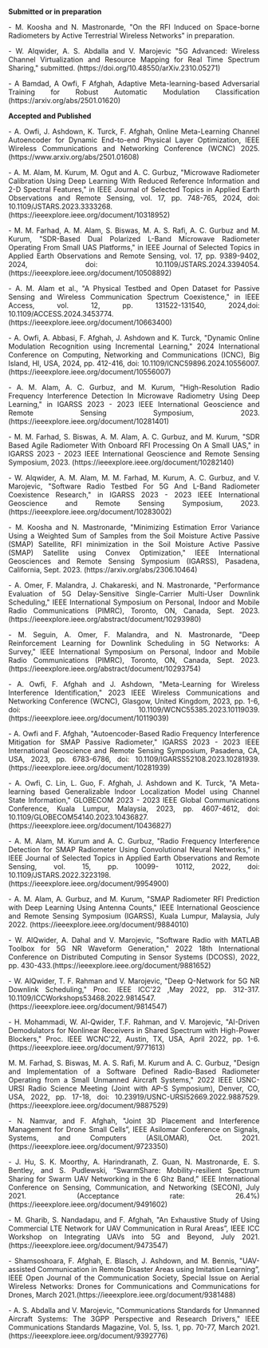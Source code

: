 **Submitted or in preparation**
<p align="justify"> 
- M. Koosha and N. Mastronarde, "On the RFI Induced on Space-borne Radiometers by Active Terrestrial Wireless Networks" in preparation.
</p>
<p align="justify"> 
- W. Alqwider, A. S. Abdalla and V. Marojevic "5G Advanced: Wireless Channel Virtualization and Resource Mapping for Real Time Spectrum Sharing," submitted. (https://doi.org/10.48550/arXiv.2310.05271)
 </p>
<p align="justify"> 
- A Bamdad, A Owfi, F Afghah, Adaptive Meta-learning-based Adversarial Training for Robust Automatic Modulation Classification (https://arxiv.org/abs/2501.01620)
</p>

**Accepted and Published**
<p align="justify"> 
- A. Owfi, J. Ashdown, K. Turck, F. Afghah, Online Meta-Learning Channel Autoencoder for Dynamic End-to-end Physical Layer Optimization, IEEE Wireless Communications and Networking Conference (WCNC) 2025. (https://www.arxiv.org/abs/2501.01608)
  </p>
<p align="justify">
- A. M. Alam, M. Kurum, M. Ogut and A. C. Gurbuz, "Microwave Radiometer Calibration Using Deep Learning With Reduced Reference Information and 2-D Spectral Features," in IEEE Journal of Selected Topics in Applied Earth Observations and Remote Sensing, vol. 17, pp. 748-765, 2024, doi: 10.1109/JSTARS.2023.3333268. (https://ieeexplore.ieee.org/document/10318952)
</p>
<p align="justify"> 
- M. M. Farhad, A. M. Alam, S. Biswas, M. A. S. Rafi, A. C. Gurbuz and M. Kurum, "SDR-Based Dual Polarized L-Band Microwave Radiometer Operating From Small UAS Platforms," in IEEE Journal of Selected Topics in Applied Earth Observations and Remote Sensing, vol. 17, pp. 9389-9402, 2024, doi: 10.1109/JSTARS.2024.3394054. (https://ieeexplore.ieee.org/document/10508892) 
</p>
<p align="justify"> 
- A. M. Alam et al., "A Physical Testbed and Open Dataset for Passive Sensing and Wireless Communication Spectrum Coexistence," in IEEE Access, vol. 12, pp. 131522-131540, 2024,doi: 10.1109/ACCESS.2024.3453774.(https://ieeexplore.ieee.org/document/10663400)
</p>
<p align="justify"> 
- A. Owfi, A. Abbasi, F. Afghah, J. Ashdown and K. Turck, "Dynamic Online Modulation Recognition using Incremental Learning," 2024 International Conference on Computing, Networking and Communications (ICNC), Big Island, HI, USA, 2024, pp. 412-416, doi: 10.1109/ICNC59896.2024.10556007. (https://ieeexplore.ieee.org/document/10556007)
  </p>
<p align="justify"> 
- A. M. Alam, A. C. Gurbuz, and M. Kurum, "High-Resolution Radio Frequency Interference Detection In Microwave Radiometry Using Deep Learning," in IGARSS 2023 - 2023 IEEE International Geoscience and Remote Sensing Symposium, 2023.(https://ieeexplore.ieee.org/document/10281401) 
</p>
<p align="justify"> 
- M. M. Farhad, S. Biswas, A. M. Alam, A. C. Gurbuz, and M. Kurum, "SDR Based Agile Radiometer With Onboard RFI Processing On  A Small UAS," in IGARSS 2023 - 2023 IEEE International Geoscience and Remote Sensing Symposium, 2023. (https://ieeexplore.ieee.org/document/10282140) 
</p>
<p align="justify"> 
- W. Alqwider, A. M. Alam, M. M. Farhad, M. Kurum, A. C. Gurbuz, and V. Marojevic, "Software Radio Testbed For 5G And L-Band Radiometer Coexistence Research," in IGARSS 2023 - 2023 IEEE International Geoscience and Remote Sensing Symposium, 2023. (https://ieeexplore.ieee.org/document/10283002)
</p>
<p align="justify"> 
- M. Koosha and N. Mastronarde, "Minimizing Estimation Error Variance Using a Weighted Sum of Samples from the Soil Moisture Active Passive (SMAP) Satellite, RFI minimization in the Soil Moisture Active Passive (SMAP) Satellite using Convex Optimization," IEEE International Geosciences and Remote Sensing Symposium (IGARSS), Pasadena, California, Sept. 2023. (https://arxiv.org/abs/2306.10464) 
</p>
<p align="justify"> 
- A. Omer, F. Malandra, J. Chakareski, and N. Mastronarde, "Performance Evaluation of 5G Delay-Sensitive Single-Carrier Multi-User Downlink Scheduling,"  IEEE  International Symposium on Personal, Indoor and Mobile Radio Communications (PIMRC), Toronto, ON, Canada, Sept. 2023.(https://ieeexplore.ieee.org/abstract/document/10293980)
</p>
<p align="justify"> 
- M. Seguin, A. Omer, F. Malandra, and N. Mastronarde, "Deep Reinforcement Learning for Downlink Scheduling in 5G Networks: A Survey," IEEE  International Symposium on Personal, Indoor and Mobile Radio Communications (PIMRC), Toronto, ON, Canada, 
 Sept. 2023. (https://ieeexplore.ieee.org/abstract/document/10293754) 
</p>
<p align="justify"> 
- A. Owfi, F. Afghah and J. Ashdown, "Meta-Learning for Wireless Interference Identification," 2023 IEEE Wireless Communications and Networking Conference (WCNC), Glasgow, United Kingdom, 2023, pp. 1-6, doi: 10.1109/WCNC55385.2023.10119039. (https://ieeexplore.ieee.org/document/10119039)
</p>
<p align="justify"> 
- A. Owfi and F. Afghah, "Autoencoder-Based Radio Frequency Interference Mitigation for SMAP Passive Radiometer," IGARSS 2023 - 2023 IEEE International Geoscience and Remote Sensing Symposium, Pasadena, CA, USA, 2023, pp. 6783-6786, doi: 10.1109/IGARSS52108.2023.10281939. (https://ieeexplore.ieee.org/document/10281939)
</p>
<p align="justify"> 
- A. Owfi, C. Lin, L. Guo, F. Afghah, J. Ashdown and K. Turck, "A Meta-learning based Generalizable Indoor Localization Model using Channel State Information," GLOBECOM 2023 - 2023 IEEE Global Communications Conference, Kuala Lumpur, Malaysia, 2023, pp. 4607-4612, doi: 10.1109/GLOBECOM54140.2023.10436827. (https://ieeexplore.ieee.org/document/10436827)
  </p>
<p align="justify"> 
- A. M. Alam, M. Kurum and A. C. Gurbuz, "Radio Frequency Interference Detection for SMAP Radiometer Using Convolutional Neural Networks," in IEEE Journal of Selected Topics in Applied Earth Observations and Remote Sensing, vol. 15, pp. 10099- 10112, 2022, doi: 10.1109/JSTARS.2022.3223198. (https://ieeexplore.ieee.org/document/9954900)
</p>
<p align="justify"> 
- A. M. Alam, A. Gurbuz, and M. Kurum, "SMAP Radiometer RFI Prediction with Deep Learning Using Antenna Counts," IEEE International Geoscience and Remote Sensing Symposium (IGARSS), Kuala Lumpur, Malaysia, July 2022. (https://ieeexplore.ieee.org/document/9884010)
</p>
<p align="justify"> 
- W. AlQwider, A. Dahal and V. Marojevic, "Software Radio with MATLAB Toolbox for 5G NR Waveform Generation," 2022 18th International Conference on Distributed Computing in Sensor Systems (DCOSS), 2022, pp. 430-433.(https://ieeexplore.ieee.org/document/9881652) 
</p>
<p align="justify"> 
- W. AlQwider, T. F. Rahman and V. Marojevic, "Deep Q-Network for 5G NR Downlink Scheduling," Proc. IEEE ICC'22 ,May 2022, pp. 312-317. 10.1109/ICCWorkshops53468.2022.9814547. (https://ieeexplore.ieee.org/document/9814547)
</p>
<p align="justify"> 
- H. Mohammadi, W. Al-Qwider, T.F. Rahman, and V. Marojevic, "AI-Driven Demodulators for Nonlinear Receivers in Shared Spectrum with High-Power Blockers," Proc. IEEE WCNC'22, Austin, TX, USA, April 2022, pp. 1-6.(https://ieeexplore.ieee.org/document/9771613) 
</p>
<p align="justify"> 
M. M. Farhad, S. Biswas, M. A. S. Rafi, M. Kurum and A. C. Gurbuz, "Design and Implementation of a Software Defined Radio-Based Radiometer Operating from a Small Unmanned Aircraft Systems," 2022 IEEE USNC-URSI Radio Science Meeting (Joint with AP-S Symposium), Denver, CO, USA, 2022, pp. 17-18, doi: 10.23919/USNC-URSI52669.2022.9887529. (https://ieeexplore.ieee.org/document/9887529)
</p>
<p align="justify"> 
- N. Namvar, and F. Afghah,  "Joint 3D Placement and Interference Management for Drone Small Cells”, IEEE Asilomar Conference on Signals, Systems, and Computers (ASILOMAR), Oct. 2021.(https://ieeexplore.ieee.org/document/9723350) 
</p>
<p align="justify"> 
- J. Hu, S. K. Moorthy, A. Harindranath, Z. Guan, N. Mastronarde, E. S. Bentley, and S. Pudlewski, “SwarmShare: Mobility-resilient Spectrum Sharing for Swarm UAV Networking in the 6 Ghz Band,” IEEE International Conference on Sensing, Communication, and Networking (SECON), July 2021. (Acceptance rate: 26.4%) (https://ieeexplore.ieee.org/document/9491602)
</p>
<p align="justify"> 
- M. Gharib, S. Nandadapu, and F. Afghah, "An Exhaustive Study of Using Commercial LTE Network for UAV Communication in Rural Areas”, IEEE ICC Workshop on Integrating UAVs into 5G and Beyond, July 2021.(https://ieeexplore.ieee.org/document/9473547)
</p>
<p align="justify"> 
- Shamsoshoara, F. Afghah, E. Blasch, J. Ashdown, and M. Bennis, "UAV-assisted Communication in Remote Disaster Areas using  Imitation Learning”, IEEE Open Journal of the Communication Society, Special Issue on Aerial Wireless Networks: Drones for 
 Communications and Communications for Drones, March 2021.(https://ieeexplore.ieee.org/document/9381488)
</p>
<p align="justify"> 
- A. S. Abdalla and V. Marojevic, "Communications Standards for Unmanned Aircraft Systems: The 3GPP Perspective and Research Drivers," IEEE Communications Standards Magazine, Vol. 5, Iss. 1, pp. 70-77, March 2021. (https://ieeexplore.ieee.org/document/9392776)
</p>
